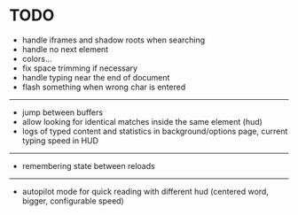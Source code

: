 # TODO
* handle iframes and shadow roots when searching
* handle no next element
* colors...
* fix space trimming if necessary
* handle typing near the end of document
* flash something when wrong char is entered
---
* jump between buffers
* allow looking for identical matches inside the same element (hud)
* logs of typed content and statistics in background/options page, current typing speed in HUD
---
* remembering state between reloads
---
* autopilot mode for quick reading with different hud (centered word, bigger, configurable speed)